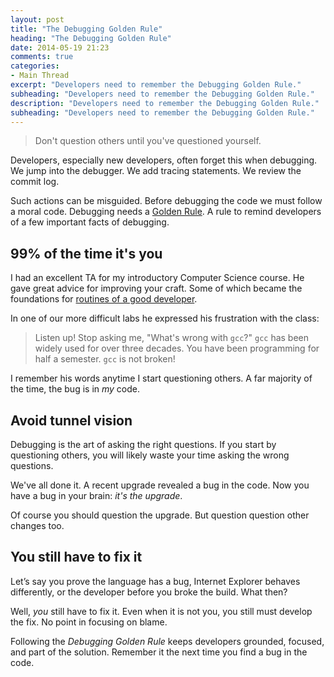 ```yaml
---
layout: post
title: "The Debugging Golden Rule"
heading: "The Debugging Golden Rule"
date: 2014-05-19 21:23
comments: true
categories:
- Main Thread
excerpt: "Developers need to remember the Debugging Golden Rule."
subheading: "Developers need to remember the Debugging Golden Rule."
description: "Developers need to remember the Debugging Golden Rule."
subheading: "Developers need to remember the Debugging Golden Rule."
---
```


> Don't question others until you've questioned yourself.

Developers, especially new developers, often forget this when debugging. We jump into the debugger. We add tracing statements. We review the commit log.

Such actions can be misguided. Before debugging the code we must follow a moral code. Debugging needs a [Golden Rule](http://en.wikipedia.org/wiki/Golden_Rule). A rule to remind developers of a few important facts of debugging.

## 99% of the time it's you
I had an excellent TA for my introductory Computer Science course. He gave great advice for improving your craft. Some of which became the foundations for [routines of a good developer](/2009/12/good_developer_routines/ "Routines of a Good Developer").

In one of our more difficult labs he expressed his frustration with the class:

> Listen up! Stop asking me, "What's wrong with `gcc`?" `gcc` has been widely used for over three decades. You have been programming for half a semester. `gcc` is not broken!

I remember his words anytime I start questioning others. A far majority of the time, the bug is in _my_ code.

## Avoid tunnel vision
Debugging is the art of asking the right questions. If you start by questioning others, you will likely waste your time asking the wrong questions.

We've all done it. A recent upgrade revealed a bug in the code. Now you have a bug in your brain: *it's the upgrade*.

Of course you should question the upgrade. But question question other changes too.

## You still have to fix it
Let’s say you prove the language has a bug, Internet Explorer behaves differently, or the developer before you broke the build. What then?

Well, *you* still have to fix it. Even when it is not you, you still must develop the fix. No point in focusing on blame.

Following the _Debugging Golden Rule_  keeps developers grounded, focused, and part of the solution. Remember it the next time you find a bug in the code.
